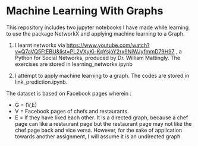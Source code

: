 # Machine Learning With Graphs

This repository includes two jupyter notebooks I have made while learning to use the package NetworkX and applying machine learning to a Graph.

1. I learnt networkx via https://www.youtube.com/watch?v=Q7aVQ5FtEBU&list=PL2VXyKi-KpYsjoY2rx9NiWJyfmmD79H97 , a Python for Social Networks, produced by Dr. William Mattingly. The exercises are stored in learning_networkx.ipynb

2. I attempt to apply machine learning to a graph. The codes are stored in link_prediction.ipynb.

  The dataset is based on Facebook pages wherein : 
  - G = (V,E)
  - V = Facebook pages of chefs and restaurants.
  - E = If they have liked each other.
It is a directed graph, because a chef page can like a restaurant page but the restaurant page may not like the chef page back and vice versa. However, for the sake of application towards another assignment, I will assume it is an undirected graph.
